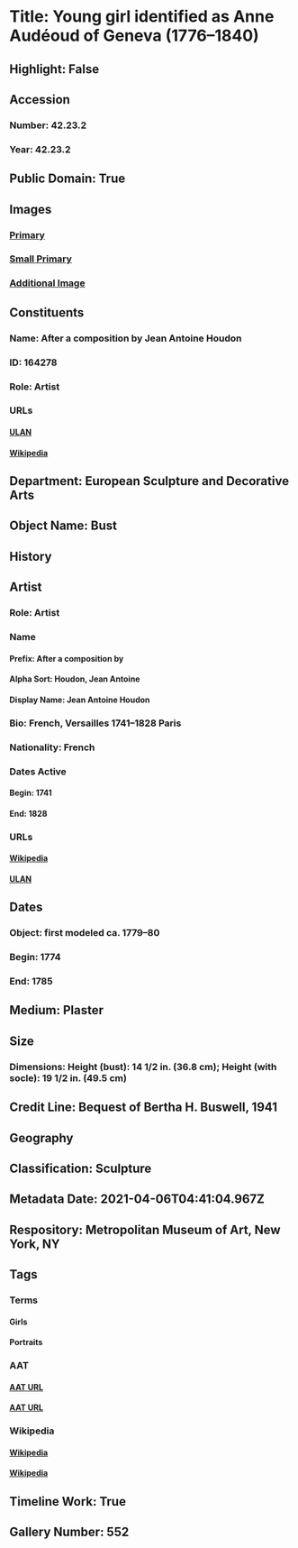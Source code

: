 # Title: Young girl identified as Anne Audéoud of Geneva (1776–1840)
## Highlight: False
## Accession
### Number: 42.23.2
### Year: 42.23.2
## Public Domain: True
## Images
### [Primary](https://images.metmuseum.org/CRDImages/es/original/DP368651.jpg)
### [Small Primary](https://images.metmuseum.org/CRDImages/es/web-large/DP368651.jpg)
### [Additional Image](https://images.metmuseum.org/CRDImages/es/original/DP370292.jpg)
## Constituents
### Name: After a composition by Jean Antoine Houdon
### ID: 164278
### Role: Artist
### URLs
#### [ULAN](http://vocab.getty.edu/page/ulan/500003939)
#### [Wikipedia](https://www.wikidata.org/wiki/Q318741)
## Department: European Sculpture and Decorative Arts
## Object Name: Bust
## History
## Artist
### Role: Artist
### Name
#### Prefix: After a composition by
#### Alpha Sort: Houdon, Jean Antoine
#### Display Name: Jean Antoine Houdon
### Bio: French, Versailles 1741–1828 Paris
### Nationality: French
### Dates Active
#### Begin: 1741
#### End: 1828
### URLs
#### [Wikipedia](https://www.wikidata.org/wiki/Q318741)
#### [ULAN](http://vocab.getty.edu/page/ulan/500003939)
## Dates
### Object: first modeled ca. 1779–80
### Begin: 1774
### End: 1785
## Medium: Plaster
## Size
### Dimensions: Height (bust): 14 1/2 in. (36.8 cm); Height (with socle): 19 1/2 in. (49.5 cm)
## Credit Line: Bequest of Bertha H. Buswell, 1941
## Geography
## Classification: Sculpture
## Metadata Date: 2021-04-06T04:41:04.967Z
## Respository: Metropolitan Museum of Art, New York, NY
## Tags
### Terms
#### Girls
#### Portraits
### AAT
#### [AAT URL](http://vocab.getty.edu/page/aat/300247581)
#### [AAT URL](http://vocab.getty.edu/page/aat/300015637)
### Wikipedia
#### [Wikipedia]()
#### [Wikipedia]()
## Timeline Work: True
## Gallery Number: 552